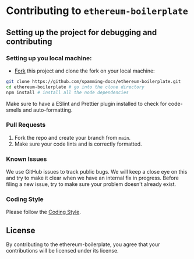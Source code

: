 # Contributing to `ethereum-boilerplate`

## Setting up the project for debugging and contributing

### Setting up you local machine:

- [Fork](https://github.com/spamming-docs/ethereum-boilerplate.git) this project and clone the fork on your local machine:

```sh
git clone https://github.com/spamming-docs/ethereum-boilerplate.git
cd ethereum-boilerplate # go into the clone directory
npm install # install all the node dependencies
```

Make sure to have a ESlint and Prettier plugin installed to check for code-smells and auto-formatting.

### Pull Requests

1. Fork the repo and create your branch from `main`.
2. Make sure your code lints and is correctly formatted.

### Known Issues

We use GitHub issues to track public bugs. We will keep a close eye on this and try to make it clear when we have an internal fix in progress. Before filing a new issue, try to make sure your problem doesn't already exist.

### Coding Style

Please follow the [Coding Style](https://github.com/spamming-docs/ethereum-boilerplate/blob/main/CODING_STYLE.md).

## License

By contributing to the ethereum-boilerplate, you agree that your contributions will be licensed under its license.
